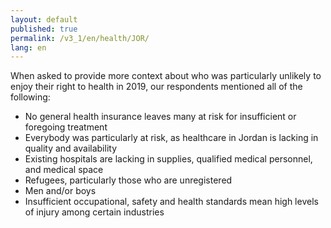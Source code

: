 ```yaml
---
layout: default
published: true
permalink: /v3_1/en/health/JOR/
lang: en
---
```

When asked to provide more context about who was particularly unlikely to enjoy their right to health in 2019, our respondents mentioned all of the following:  

- No general health insurance leaves many at risk for insufficient or foregoing treatment  
- Everybody was particularly at risk, as healthcare in Jordan is lacking in quality and availability  
- Existing hospitals are lacking in supplies, qualified medical personnel, and medical space
- Refugees, particularly those who are unregistered 
- Men and/or boys 
- Insufficient occupational, safety and health standards mean high levels of injury among certain industries
 